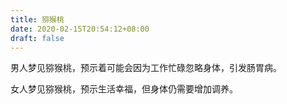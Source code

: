 ```yaml
---
title: 猕猴桃
date: 2020-02-15T20:54:12+08:00
draft: false
---
```


男人梦见猕猴桃，预示着可能会因为工作忙碌忽略身体，引发肠胃病。

女人梦见猕猴桃，预示生活幸福，但身体仍需要增加调养。
